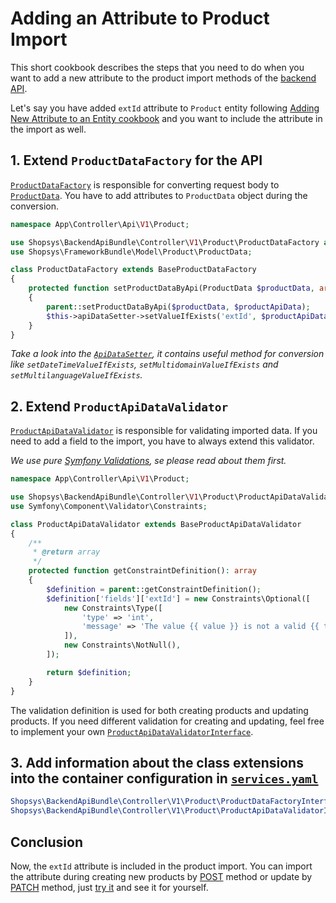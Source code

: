 # Adding an Attribute to Product Import

This short cookbook describes the steps that you need to do when you want to add a new attribute to the product import methods of the [backend API](../../backend-api/introduction-to-backend-api.md).

Let's say you have added `extId` attribute to `Product` entity following [Adding New Attribute to an Entity cookbook](../adding-new-attribute-to-an-entity.md) and you want to include the attribute in the import as well.

## 1. Extend `ProductDataFactory` for the API
[`ProductDataFactory`](https://github.com/shopsys/shopsys/blob/9.0/packages/backend-api/src/Controller/V1/Product/ProductDataFactory.php) is responsible for converting request body to [`ProductData`](https://github.com/shopsys/shopsys/blob/9.0/project-base/src/Model/Product/ProductData.php).
You have to add attributes to `ProductData` object during the conversion.

```php
namespace App\Controller\Api\V1\Product;

use Shopsys\BackendApiBundle\Controller\V1\Product\ProductDataFactory as BaseProductDataFactory;
use Shopsys\FrameworkBundle\Model\Product\ProductData;

class ProductDataFactory extends BaseProductDataFactory
{
    protected function setProductDataByApi(ProductData $productData, array $productApiData): void
    {
        parent::setProductDataByApi($productData, $productApiData);
        $this->apiDataSetter->setValueIfExists('extId', $productApiData, $productData);
    }
}
```

*Take a look into the [`ApiDataSetter`](https://github.com/shopsys/shopsys/blob/9.0/packages/backend-api/src/Component/DataSetter/ApiDataSetter.php), it contains useful method for conversion like `setDateTimeValueIfExists`, `setMultidomainValueIfExists` and `setMultilanguageValueIfExists`.*

## 2. Extend `ProductApiDataValidator`

[`ProductApiDataValidator`](https://github.com/shopsys/shopsys/blob/9.0/packages/backend-api/src/Controller/V1/Product/ProductApiDataValidator.php) is responsible for validating imported data.
If you need to add a field to the import, you have to always extend this validator.

*We use pure [Symfony Validations](https://symfony.com/doc/3.4/validation.html), se please read about them first.*

```php
namespace App\Controller\Api\V1\Product;

use Shopsys\BackendApiBundle\Controller\V1\Product\ProductApiDataValidator as BaseProductApiDataValidator;
use Symfony\Component\Validator\Constraints;

class ProductApiDataValidator extends BaseProductApiDataValidator
{
    /**
     * @return array
     */
    protected function getConstraintDefinition(): array
    {
        $definition = parent::getConstraintDefinition();
        $definition['fields']['extId'] = new Constraints\Optional([
            new Constraints\Type([
                'type' => 'int',
                'message' => 'The value {{ value }} is not a valid {{ type }}.',
            ]),
            new Constraints\NotNull(),
        ]);

        return $definition;
    }
}
```

The validation definition is used for both creating products and updating products.
If you need different validation for creating and updating, feel free to implement your own [`ProductApiDataValidatorInterface`](https://github.com/shopsys/shopsys/blob/9.0/packages/backend-api/src/Controller/V1/Product/ProductApiDataValidatorInterface.php).

## 3. Add information about the class extensions into the container configuration in [`services.yaml`](https://github.com/shopsys/shopsys/blob/9.0/project-base/config/services.yaml)
```yaml
Shopsys\BackendApiBundle\Controller\V1\Product\ProductDataFactoryInterface: '@App\Controller\Api\V1\Product\ProductDataFactory'
Shopsys\BackendApiBundle\Controller\V1\Product\ProductApiDataValidatorInterface: '@App\Controller\Api\V1\Product\ProductApiDataValidator'
```

## Conclusion
Now, the `extId` attribute is included in the product import.
You can import the attribute during creating new products by [POST](../../backend-api/api-methods.md#add-product) method or update by [PATCH](../../backend-api/api-methods.md#partial-product-update) method, just [try it](../../backend-api/introduction-to-backend-api.md#try-it) and see it for yourself.

